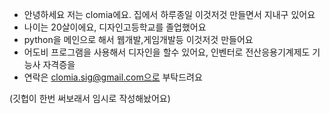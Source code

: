 - 안녕하세요 저는 clomia에요. 집에서 하루종일 이것저것 만들면서 지내구 있어요
- 나이는 20살이에요, 디자인고등학교를 졸업했어요
- python을 메인으로 해서 웹개발,게임개발등 이것저것 만들어요
- 어도비 프로그램을 사용해서 디자인을 할수 있어요, 인벤터로 전산응용기계제도 기능사 자격증을 
- 연락은 clomia.sig@gmail.com으로 부탁드려요

(깃헙이 한번 써보래서 임시로 작성해놨어요)

<!---
clomia/clomia is a ✨ special ✨ repository because its `README.md` (this file) appears on your GitHub profile.
You can click the Preview link to take a look at your changes.
--->

